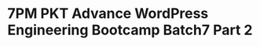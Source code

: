 # 7PM PKT Advance WordPress Engineering Bootcamp Batch7 Part 2

<!-- - ## Week 6

   1. [Day 1](https://www.facebook.com/iCodeguru/videos/497451153124397)
   2. [Day 2](https://www.facebook.com/watch/?v=1012318210818076)
   3. [Day 3](https://www.facebook.com/watch/?v=632017992913162)
   4. [Day 4](https://www.facebook.com/watch/?v=609048275318573)
   5. [Day 5]() -->

<!-- - ## Week 

   1. [Day 1]()
   2. [Day 2]()
   3. [Day 3]()
   4. [Day 4]()
   5. [Day 5]() -->